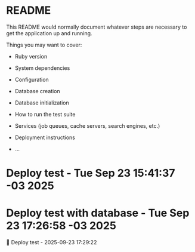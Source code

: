 # README

This README would normally document whatever steps are necessary to get the
application up and running.

Things you may want to cover:

* Ruby version

* System dependencies

* Configuration

* Database creation

* Database initialization

* How to run the test suite

* Services (job queues, cache servers, search engines, etc.)

* Deployment instructions

* ...
# Deploy test - Tue Sep 23 15:41:37 -03 2025
# Deploy test with database - Tue Sep 23 17:26:58 -03 2025
🚀 Deploy test - 2025-09-23 17:29:22

